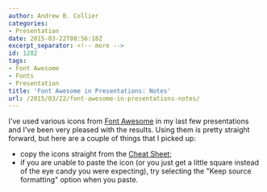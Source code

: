 ```yaml
---
author: Andrew B. Collier
categories:
- Presentation
date: 2015-03-22T08:56:18Z
excerpt_separator: <!-- more -->
id: 1282
tags:
- Font Awesome
- Fonts
- Presentation
title: 'Font Awesome in Presentations: Notes'
url: /2015/03/22/font-awesome-in-presentations-notes/
---
```


I've used various icons from [Font Awesome](http://fortawesome.github.io/Font-Awesome/) in my last few presentations and I've been very pleased with the results. <!--more--> Using them is pretty straight forward, but here are a couple of things that I picked up:

* copy the icons straight from the [Cheat Sheet](http://fortawesome.github.io/Font-Awesome/cheatsheet/); 
* if you are unable to paste the icon (or you just get a little square instead of the eye candy you were expecting), try selecting the "Keep source formatting" option when you paste.